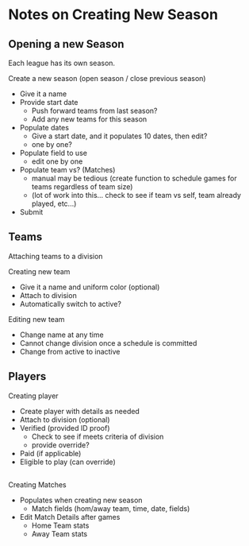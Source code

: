 # Notes on Creating New Season

## Opening a new Season

Each league has its own season.

Create a new season (open season / close previous season)
-   Give it a name
-   Provide start date
    -   Push forward teams from last season?
    -   Add any new teams for this season
-   Populate dates
    -   Give a start date, and it populates 10 dates, then edit?
    -   one by one?
-   Populate field to use
    -   edit one by one
-   Populate team vs? (Matches)
    -   manual may be tedious (create function to schedule games for teams regardless of team size)
    -   (lot of work into this... check to see if team vs self, team already played, etc...)
-   Submit

## Teams

Attaching teams to a division

Creating new team
-   Give it a name and uniform color (optional)
-   Attach to division
-   Automatically switch to active?

Editing new team
-   Change name at any time
-   Cannot change division once a schedule is committed
-   Change from active to inactive

## Players

Creating player
-   Create player with details as needed
-   Attach to division (optional)
-   Verified (provided ID proof)
    -   Check to see if meets criteria of division
    -   provide override?
-   Paid (if applicable)
-   Eligible to play (can override)

##

Creating Matches
-   Populates when creating new season
    -   Match fields (hom/away team, time, date, fields)
-   Edit Match Details after games
    -   Home Team stats
    -   Away Team stats